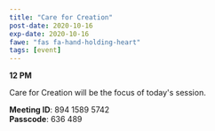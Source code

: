 ```yaml
---
title: "Care for Creation"
post-date: 2020-10-16
exp-date: 2020-10-16
fawe: "fas fa-hand-holding-heart"
tags: [event]
---
```

**12 PM**

Care for Creation will be the focus of today's session.

<p class="text-danger"><b>Meeting ID</b>: 894 1589 5742
<br>
<b>Passcode</b>: 636 489
</p>